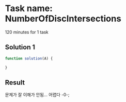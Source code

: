 # Task name: NumberOfDiscIntersections

120 minutes for 1 task

## Solution 1

```javascript
function solution(A) {
   
}
```

## Result 

문제가 잘 이해가 안됨... 어렵다 -0-;